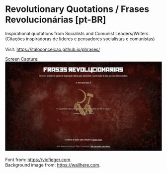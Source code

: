# Revolutionary Quotations / Frases Revolucionárias [pt-BR]
Inspirational quotations from Socialists and Comunist Leaders/Writers.  
(Citações inspiradoras de líderes e pensadores socialistas e comunistas)
\
\
Visit: https://italoconceicao.github.io/phrases/  

Screen Capture:
![Screen Capture of the site](https://github.com/italoconceicao/phrases/blob/main/screencapture-2021-12-14-21_23_11.png)
\
\
Font from: https://vicfieger.com.  
Background image from: https://wallhere.com.

